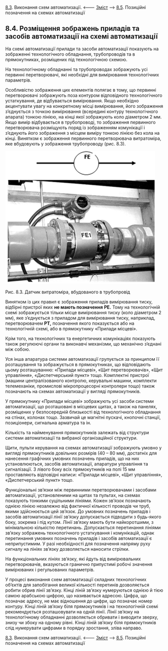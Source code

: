 [8.3](8_3.md). Виконання схем автоматизації. <--- [Зміст](README.md) --> [8.5](8_5.md). Позиційні позначення на схемах автоматизації

## 8.4. Розміщення зображень приладів та засобів автоматизації на схемі автоматизації

На схемі автоматизації прилади та засоби автоматизації показують на зображенні технологічного обладнання, трубопроводів та в прямокутниках, розміщених під технологічною схемою.

На технологічному обладнанні та трубопроводах зображують усі первинні перетворювачі, які необхідні для вимірювання технологічних параметрів.

Особливістю зображення цих елементів полягає в тому, що первинні перетворювачі зображують поза контуром відповідного технологічного устаткування, де відбувається вимірювання. Якщо необхідно акцентувати увагу на конкретному місці вимірювання, його зображення з’єднується з точкою вимірювання (всередині контуру технологічного апарата) тонкою лінією, на кінці якої зображують коло діаметром 2 мм. Якщо вимір відбувається в трубопроводі, то зображення первинного перетворювача розміщують поряд із зображенням комунікації і з’єднують його зображення з місцем виміру тонкою лінією без кола на кінці. Винятком є зображення первинного перетворювача витратоміра, яке вбудовують у зображення трубопроводу (рис. 8.3).

![image-20220712220753052](media8/image-20220712220753052.png)

Рис. 8.3. Датчик витратоміра, вбудованого в трубопровід

Винятком із цих правил є зображення приладів вимірювання тиску, відбірні пристрої яких **не мають позначення** **РЕ.** Тому на технологічній схемі зображується тільки місце вимірювання тиску (коло діаметром 2 мм), яке з’єднується з приладом для вимірювання тиску, наприклад, перетворювачем **РТ,** позначення якого показується або на технологічній схемі, або в прямокутнику «Прилади місцеві».

Крім того, на технологічних та енергетичних комунікаціях показують також регулюючі органи та виконавчі механізми, що механічно з’єднані між собою.

Уся інша апаратура системи автоматизації групується за принципом її розташування та зображується в прямокутниках, що відповідають цьому розташуванню: «Прилади місцеві», «Щит перетворювачів», «Щит управління», «Диспетчерський пункт» тощо. Комплектні пристрої (машини централізованого контролю, керувальні машини, комплекти телемеханіки, промислові мікропроцесорні контролери тощо) також позначають на схемах автоматизації у вигляді прямокутників.

У прямокутнику «Прилади місцеві» зображують усі засоби системи автоматизації, що розташовані в місцевих щитах, а також на панелях, розміщених у безпосередній близькості від технологічного обладнання на стінах, колонах тощо. Зазвичай це магнітні пускачі, кнопочні станції, позиціонери, сигнальна арматура та ін.

Кількість та найменування прямокутників залежать від структури системи автоматизації та вибраної організаційної структури.

Щити, пульти керування на схемах автоматизації зображують умовно у вигляді прямокутників довільних розмірів (40 – 80 мм), достатніх для нанесення графічних умовних позначень приладів, що на них установлюються, засобів автоматизації, апаратури управління та сигналізації. З лівого боку всіх прямокутників на полі 15 мм проставляють відповідні написи: «Прилади місцеві», «Щит управління», «Диспетчерський пункт» тощо. 

Функціональні зв’язки між первинними перетворювачами і засобами автоматизації, установленими на щитах та пультах, на схемах показують тонкими суцільними лініями. Кожен зв’язок позначають однією лінією незалежно від фактичної кількості проводів чи труб, якими здійснюється цей зв’язок. До умовних позначень приладів і засобів автоматизації лінії зв’язку допускається підводити з будь-якого боку, зокрема і під кутом. Лінії зв’язку мають бути найкоротшими, з мінімальною кількістю перетинань. Допускається перетинання лініями зв’язку зображень технологічного устаткування і комунікацій, однак перетинання умовних позначень приладів і засобів автоматизації є неприпустимим. У разі необхідності для позначення напряму руху сигналу на лініях зв’язку дозволяється наносити стрілки.

На функціональних лініях зв’язку, які йдуть від вимірювальних перетворювачів, вказуються гранично припустимі робочі значення вимірюваних і регульованих параметрів.

У процесі виконання схем автоматизації складних технологічних об’єктів для запобігання великої кількості перетинів дозволяється робити обрив лінії зв’язку. Кінці ліній зв’язку нумеруються однією й тією самою арабською цифрою, що називається адресою. Цифра, що позначає адресу, не має відношення до цифри, що позначає номер контуру. Кінці ліній зв’язку біля прямокутників і на технологічній схемі рекомендується розташовувати на одній лінії. Лінії зв’язку на технологічному обладнанні дозволяється обривати і виводити зверху, знизу чи збоку на одному рівні. Кінці ліній зв’язку біля прямокутників слід нумерувати цифрами в порядку зростання, зліва направо.

 



[8.3](8_3.md). Виконання схем автоматизації. <--- [Зміст](README.md) --> [8.5](8_5.md). Позиційні позначення на схемах автоматизації
